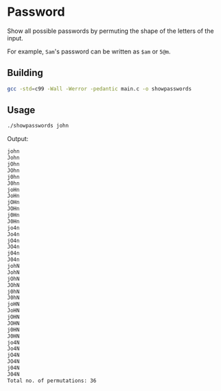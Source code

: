 # Password

Show all possible passwords by permuting the shape of the letters of the input.

For example, `Sam`'s password can be written as `$am` or `5@m`.

## Building

```bash
gcc -std=c99 -Wall -Werror -pedantic main.c -o showpasswords
```

## Usage

```bash
./showpasswords john
```

Output:

```txt
john
John
jOhn
JOhn
j0hn
J0hn
joHn
JoHn
jOHn
JOHn
j0Hn
J0Hn
jo4n
Jo4n
jO4n
JO4n
j04n
J04n
johN
JohN
jOhN
JOhN
j0hN
J0hN
joHN
JoHN
jOHN
JOHN
j0HN
J0HN
jo4N
Jo4N
jO4N
JO4N
j04N
J04N
Total no. of permutations: 36
```